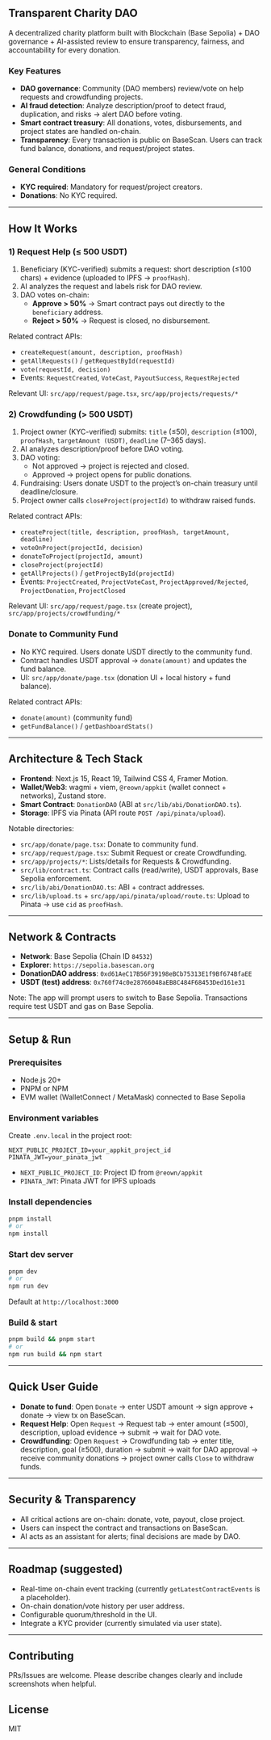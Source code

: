 ## Transparent Charity DAO

A decentralized charity platform built with Blockchain (Base Sepolia) + DAO governance + AI-assisted review to ensure transparency, fairness, and accountability for every donation.

### Key Features
- **DAO governance**: Community (DAO members) review/vote on help requests and crowdfunding projects.
- **AI fraud detection**: Analyze description/proof to detect fraud, duplication, and risks → alert DAO before voting.
- **Smart contract treasury**: All donations, votes, disbursements, and project states are handled on-chain.
- **Transparency**: Every transaction is public on BaseScan. Users can track fund balance, donations, and request/project states.

### General Conditions
- **KYC required**: Mandatory for request/project creators.
- **Donations**: No KYC required.

---

## How It Works

### 1) Request Help (≤ 500 USDT)
1. Beneficiary (KYC-verified) submits a request: short description (≤100 chars) + evidence (uploaded to IPFS → `proofHash`).
2. AI analyzes the request and labels risk for DAO review.
3. DAO votes on-chain:
   - **Approve > 50%** → Smart contract pays out directly to the `beneficiary` address.
   - **Reject > 50%** → Request is closed, no disbursement.

Related contract APIs:
- `createRequest(amount, description, proofHash)`
- `getAllRequests()` / `getRequestById(requestId)`
- `vote(requestId, decision)`
- Events: `RequestCreated`, `VoteCast`, `PayoutSuccess`, `RequestRejected`

Relevant UI: `src/app/request/page.tsx`, `src/app/projects/requests/*`

### 2) Crowdfunding (> 500 USDT)
1. Project owner (KYC-verified) submits: `title` (≤50), `description` (≤100), `proofHash`, `targetAmount (USDT)`, `deadline` (7–365 days).
2. AI analyzes description/proof before DAO voting.
3. DAO voting:
   - Not approved → project is rejected and closed.
   - Approved → project opens for public donations.
4. Fundraising: Users donate USDT to the project’s on-chain treasury until deadline/closure.
5. Project owner calls `closeProject(projectId)` to withdraw raised funds.

Related contract APIs:
- `createProject(title, description, proofHash, targetAmount, deadline)`
- `voteOnProject(projectId, decision)`
- `donateToProject(projectId, amount)`
- `closeProject(projectId)`
- `getAllProjects()` / `getProjectById(projectId)`
- Events: `ProjectCreated`, `ProjectVoteCast`, `ProjectApproved/Rejected`, `ProjectDonation`, `ProjectClosed`

Relevant UI: `src/app/request/page.tsx` (create project), `src/app/projects/crowdfunding/*`

### Donate to Community Fund
- No KYC required. Users donate USDT directly to the community fund.
- Contract handles USDT approval → `donate(amount)` and updates the fund balance.
- UI: `src/app/donate/page.tsx` (donation UI + local history + fund balance).

Related contract APIs:
- `donate(amount)` (community fund)
- `getFundBalance()` / `getDashboardStats()`

---

## Architecture & Tech Stack
- **Frontend**: Next.js 15, React 19, Tailwind CSS 4, Framer Motion.
- **Wallet/Web3**: wagmi + viem, `@reown/appkit` (wallet connect + networks), Zustand store.
- **Smart Contract**: `DonationDAO` (ABI at `src/lib/abi/DonationDAO.ts`).
- **Storage**: IPFS via Pinata (API route `POST /api/pinata/upload`).

Notable directories:
- `src/app/donate/page.tsx`: Donate to community fund.
- `src/app/request/page.tsx`: Submit Request or create Crowdfunding.
- `src/app/projects/*`: Lists/details for Requests & Crowdfunding.
- `src/lib/contract.ts`: Contract calls (read/write), USDT approvals, Base Sepolia enforcement.
- `src/lib/abi/DonationDAO.ts`: ABI + contract addresses.
- `src/lib/upload.ts` + `src/app/api/pinata/upload/route.ts`: Upload to Pinata → use `cid` as `proofHash`.

---

## Network & Contracts
- **Network**: Base Sepolia (Chain ID `84532`)
- **Explorer**: `https://sepolia.basescan.org`
- **DonationDAO address**: `0xd61AeC17B56F39198eBCb75313E1f9Bf674BfaEE`
- **USDT (test) address**: `0x760f74c0e28766048aEB8C484F68453Ded161e31`

Note: The app will prompt users to switch to Base Sepolia. Transactions require test USDT and gas on Base Sepolia.

---

## Setup & Run

### Prerequisites
- Node.js 20+
- PNPM or NPM
- EVM wallet (WalletConnect / MetaMask) connected to Base Sepolia

### Environment variables
Create `.env.local` in the project root:

```
NEXT_PUBLIC_PROJECT_ID=your_appkit_project_id
PINATA_JWT=your_pinata_jwt
```

- `NEXT_PUBLIC_PROJECT_ID`: Project ID from `@reown/appkit`
- `PINATA_JWT`: Pinata JWT for IPFS uploads

### Install dependencies

```bash
pnpm install
# or
npm install
```

### Start dev server

```bash
pnpm dev
# or
npm run dev
```

Default at `http://localhost:3000`

### Build & start

```bash
pnpm build && pnpm start
# or
npm run build && npm start
```

---

## Quick User Guide
- **Donate to fund**: Open `Donate` → enter USDT amount → sign approve + donate → view tx on BaseScan.
- **Request Help**: Open `Request` → Request tab → enter amount (≤500), description, upload evidence → submit → wait for DAO vote.
- **Crowdfunding**: Open `Request` → Crowdfunding tab → enter title, description, goal (≥500), duration → submit → wait for DAO approval → receive community donations → project owner calls `Close` to withdraw funds.

---

## Security & Transparency
- All critical actions are on-chain: donate, vote, payout, close project.
- Users can inspect the contract and transactions on BaseScan.
- AI acts as an assistant for alerts; final decisions are made by DAO.

---

## Roadmap (suggested)
- Real-time on-chain event tracking (currently `getLatestContractEvents` is a placeholder).
- On-chain donation/vote history per user address.
- Configurable quorum/threshold in the UI.
- Integrate a KYC provider (currently simulated via user state).

---

## Contributing
PRs/Issues are welcome. Please describe changes clearly and include screenshots when helpful.

## License
MIT
